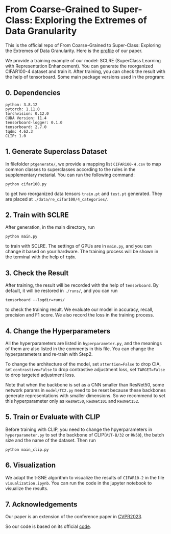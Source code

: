 # From Coarse-Grained to Super-Class: Exploring the Extremes of Data Granularity

This is the official repo of From Coarse-Grained to Super-Class: Exploring the
Extremes of Data Granularity. Here is the [profile](https://borel-peng.github.io/GAMS/) of our paper.

We provide a training example of our model: SCLRE (SuperClass Learning with Representation Enhancement). You can generate the reorganized CIFAR100-4 dataset and train it. After training, you can check the result with the help of tensorboard. Some main package versions used in the program:
## 0. Dependencies
```
python: 3.8.12
pytorch: 1.11.0
torchvision: 0.12.0
CUDA Version: 11.4
tensorboard-logger: 0.1.0
tensorboard: 2.7.0
tqdm: 4.62.3
CLIP: 1.0
```
## 1. Generate Superclass Dataset
In filefolder `ptgenerate/`, we provide a mapping list `CIFAR100-4.csv` to map common classes to superclasses according to the rules in the supplementary metarial. You can run the following command:
```
python cifar100.py
```
to get two reorganized data tensors `train.pt` and `test.pt` generated. They are placed at `./data/re_cifar100/4_categories/`.
## 2. Train with SCLRE
After generation, in the main directory, run
```
python main.py
```
to train with SCLRE. The settings of GPUs are in `main.py`, and you can change it based on your hardware.
The training process will be shown in the terminal with the help of `tqdm`.
## 3. Check the Result
After training, the result will be recorded with the help of `tensorboard`. By default, it will be restored in `./runs/`, and you can run
```
tensorboard --logdir=runs/
```
to check the training result. We evaluate our model in accuracy, recall, precision and F1 score. We also record the loss in the training process.

## 4. Change the Hyperparameters
All the hyperparameters are listed in `hyperparameter.py`, and the meanings of them are also listed in the comments in this file. You can change the hyperparameters and re-train with Step2. 

To change the architecture of the model, set `attention=False` to drop CIA, set `contrastive=False` to drop contrastive adjustment loss, set `TARGET=False` to drop targeted adjustment loss.

Note that when the backbone is set as a CNN smaller than ResNet50, some network params in `model/TC2.py` need to be reset because these backbones generate representations with smaller dimensions. So we recommend to set this hyperparameter only as `ResNet50`, `ResNet101` and `ResNet152`.

## 5. Train or Evaluate with CLIP
Before training with CLIP, you need to change the hpyerparameters in `hyperparameter.py` to set the backbone of CLIP(`ViT-B/32` or `RN50`), the batch size and the name of the dataset. Then run
```
python main_clip.py
```
## 6. Visualization
We adapt the t-SNE algorithm to visualize the results of `CIFAR10-2` in the file `visualization.ipynb`. You can run the code in the jupyter notebook to visualize the results. 

## 7. Acknowledgements
Our paper is an extension of the conference paper in [CVPR2023](https://openaccess.thecvf.com/content/CVPR2023/papers/Kang_Superclass_Learning_With_Representation_Enhancement_CVPR_2023_paper.pdf).

So our code is based on its official [code](https://github.com/ZyGan1999/Superclass-Learning-with-Representation-Enhancement).